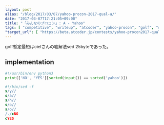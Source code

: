 ```yaml
---
layout: post
alias: "/blog/2017/03/07/yahoo-procon-2017-qual-a/"
date: "2017-03-07T17:21:05+09:00"
title: "「みんなのプロコン」: A - Yahoo"
tags: [ "competitive", "writeup", "atcoder", "yahoo-procon", "golf", "sed", "lie" ]
"target_url": [ "https://beta.atcoder.jp/contests/yahoo-procon2017-qual/tasks/yahoo_procon2017_qual_a" ]
---
```


golf暫定最短はcielさんの嘘解法sed $25$byteであった。

## implementation

``` python
#!/usr/bin/env python3
print(['NO', 'YES'][sorted(input()) == sorted('yahoo')])
```

``` sed
#!/bin/sed -f
s/y//
s/a//
s/h//
s/o//
s/o//
/./cNO
cYES
```
